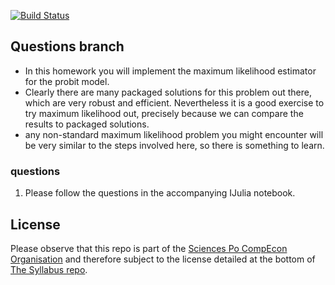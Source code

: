 


[![Build Status](https://travis-ci.org/ScPo-CompEcon/HWunconstrained.svg?branch=master)](https://travis-ci.org/ScPo-CompEcon/HWunconstrained)


## Questions branch


* In this homework you will implement the maximum likelihood estimator for the probit model.
* Clearly there are many packaged solutions for this problem out there, which are very robust and efficient. Nevertheless it is a good exercise to try maximum likelihood out, precisely because we can compare the results to packaged solutions.
* any non-standard maximum likelihood problem you might encounter will be very similar to the steps involved here, so there is something to learn.


### questions

1. Please follow the questions in the accompanying IJulia notebook.


## License

Please observe that this repo is part of the [Sciences Po CompEcon Organisation](https://github.com/ScPo-CompEcon) and therefore subject to the license detailed at the bottom of [The Syllabus repo](https://github.com/ScPo-CompEcon/Syllabus).
